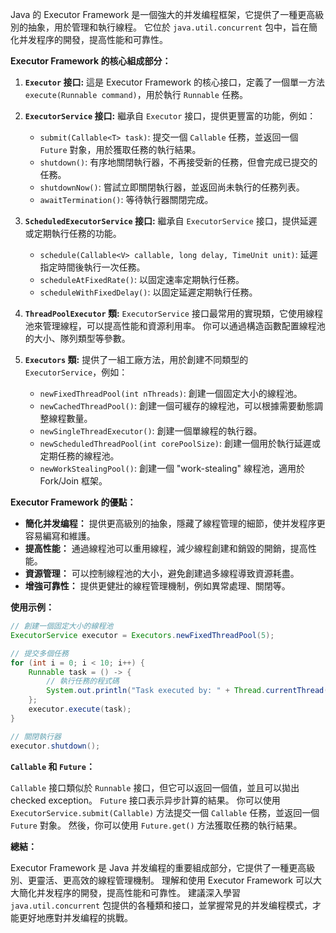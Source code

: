 Java 的 Executor Framework 是一個強大的并发编程框架，它提供了一種更高級別的抽象，用於管理和執行線程。  它位於 `java.util.concurrent` 包中，旨在簡化并发程序的開發，提高性能和可靠性。

**Executor Framework 的核心組成部分：**

1. **`Executor` 接口:**  這是 Executor Framework 的核心接口，定義了一個單一方法 `execute(Runnable command)`，用於執行 `Runnable` 任務。

2. **`ExecutorService` 接口:**  繼承自 `Executor` 接口，提供更豐富的功能，例如：
    * `submit(Callable<T> task)`: 提交一個 `Callable` 任務，並返回一個 `Future` 對象，用於獲取任務的執行結果。
    * `shutdown()`:  有序地關閉執行器，不再接受新的任務，但會完成已提交的任務。
    * `shutdownNow()`:  嘗試立即關閉執行器，並返回尚未執行的任務列表。
    * `awaitTermination()`:  等待執行器關閉完成。

3. **`ScheduledExecutorService` 接口:**  繼承自 `ExecutorService` 接口，提供延遲或定期執行任務的功能。
    * `schedule(Callable<V> callable, long delay, TimeUnit unit)`:  延遲指定時間後執行一次任務。
    * `scheduleAtFixedRate()`:  以固定速率定期執行任務。
    * `scheduleWithFixedDelay()`:  以固定延遲定期執行任務。

4. **`ThreadPoolExecutor` 類:**  `ExecutorService` 接口最常用的實現類，它使用線程池來管理線程，可以提高性能和資源利用率。  你可以通過構造函數配置線程池的大小、隊列類型等參數。

5. **`Executors` 類:**  提供了一組工廠方法，用於創建不同類型的 `ExecutorService`，例如：
    * `newFixedThreadPool(int nThreads)`:  創建一個固定大小的線程池。
    * `newCachedThreadPool()`:  創建一個可緩存的線程池，可以根據需要動態調整線程數量。
    * `newSingleThreadExecutor()`:  創建一個單線程的執行器。
    * `newScheduledThreadPool(int corePoolSize)`:  創建一個用於執行延遲或定期任務的線程池。
    * `newWorkStealingPool()`:  創建一個 "work-stealing" 線程池，適用於 Fork/Join 框架。


**Executor Framework 的優點：**

* **簡化并发编程：**  提供更高級別的抽象，隱藏了線程管理的細節，使并发程序更容易編寫和維護。
* **提高性能：**  通過線程池可以重用線程，減少線程創建和銷毀的開銷，提高性能。
* **資源管理：**  可以控制線程池的大小，避免創建過多線程導致資源耗盡。
* **增強可靠性：**  提供更健壯的線程管理機制，例如異常處理、關閉等。


**使用示例：**

```java
// 創建一個固定大小的線程池
ExecutorService executor = Executors.newFixedThreadPool(5);

// 提交多個任務
for (int i = 0; i < 10; i++) {
    Runnable task = () -> {
        // 執行任務的程式碼
        System.out.println("Task executed by: " + Thread.currentThread().getName());
    };
    executor.execute(task);
}

// 關閉執行器
executor.shutdown();
```


**`Callable` 和 `Future`：**

`Callable` 接口類似於 `Runnable` 接口，但它可以返回一個值，並且可以拋出 checked exception。  `Future` 接口表示异步計算的結果。  你可以使用 `ExecutorService.submit(Callable)` 方法提交一個 `Callable` 任務，並返回一個 `Future` 對象。  然後，你可以使用 `Future.get()` 方法獲取任務的執行結果。


**總結：**

Executor Framework 是 Java 并发编程的重要組成部分，它提供了一種更高級別、更靈活、更高效的線程管理機制。  理解和使用 Executor Framework 可以大大簡化并发程序的開發，提高性能和可靠性。 建議深入學習 `java.util.concurrent` 包提供的各種類和接口，並掌握常見的并发编程模式，才能更好地應對并发编程的挑戰。
